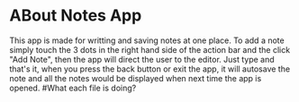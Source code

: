# ABout Notes App
  This app is made for writting and saving notes at one place. To add a note simply touch the 3 dots in the right hand side of the action bar and the click "Add Note", then the app will direct the user to the editor. Just type and that's it, when you press the back button or exit the app, it will autosave the note and all the notes would be displayed when next time the app is opened.
#What each file is doing?
